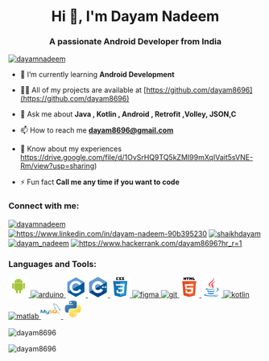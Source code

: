 <h1 align="center">Hi 👋, I'm Dayam Nadeem</h1>
<h3 align="center">A passionate Android Developer from India</h3>

<p align="left"> <a href="https://twitter.com/dayamnadeem" target="blank"><img src="https://img.shields.io/twitter/follow/dayamnadeem?logo=twitter&style=for-the-badge" alt="dayamnadeem" /></a> </p>

- 🌱 I’m currently learning **Android Development**

- 👨‍💻 All of my projects are available at [https://github.com/dayam8696](https://github.com/dayam8696)

- 💬 Ask me about **Java , Kotlin , Android , Retrofit ,Volley, JSON,C**

- 📫 How to reach me **dayam8696@gmail.com**

- 📄 Know about my experiences https://drive.google.com/file/d/1OvSrHQ9TQ5kZMI99mXqIVait5sVNE-Rm/view?usp=sharing)

- ⚡ Fun fact **Call me any time if you want to code**

<h3 align="left">Connect with me:</h3>
<p align="left">
<a href="https://twitter.com/dayamnadeem" target="blank"><img align="center" src="https://raw.githubusercontent.com/rahuldkjain/github-profile-readme-generator/master/src/images/icons/Social/twitter.svg" alt="dayamnadeem" height="30" width="40" /></a>
<a href="https://linkedin.com/in/https://www.linkedin.com/in/dayam-nadeem-90b395230" target="blank"><img align="center" src="https://raw.githubusercontent.com/rahuldkjain/github-profile-readme-generator/master/src/images/icons/Social/linked-in-alt.svg" alt="https://www.linkedin.com/in/dayam-nadeem-90b395230" height="30" width="40" /></a>
<a href="https://fb.com/shaikhdayam" target="blank"><img align="center" src="https://raw.githubusercontent.com/rahuldkjain/github-profile-readme-generator/master/src/images/icons/Social/facebook.svg" alt="shaikhdayam" height="30" width="40" /></a>
<a href="https://instagram.com/dayam_nadeem" target="blank"><img align="center" src="https://raw.githubusercontent.com/rahuldkjain/github-profile-readme-generator/master/src/images/icons/Social/instagram.svg" alt="dayam_nadeem" height="30" width="40" /></a>
<a href="https://www.hackerearth.com/https://www.hackerrank.com/dayam8696?hr_r=1" target="blank"><img align="center" src="https://raw.githubusercontent.com/rahuldkjain/github-profile-readme-generator/master/src/images/icons/Social/hackerearth.svg" alt="https://www.hackerrank.com/dayam8696?hr_r=1" height="30" width="40" /></a>
</p>

<h3 align="left">Languages and Tools:</h3>
<p align="left"> <a href="https://developer.android.com" target="_blank" rel="noreferrer"> <img src="https://raw.githubusercontent.com/devicons/devicon/master/icons/android/android-original-wordmark.svg" alt="android" width="40" height="40"/> </a> <a href="https://www.arduino.cc/" target="_blank" rel="noreferrer"> <img src="https://cdn.worldvectorlogo.com/logos/arduino-1.svg" alt="arduino" width="40" height="40"/> </a> <a href="https://www.cprogramming.com/" target="_blank" rel="noreferrer"> <img src="https://raw.githubusercontent.com/devicons/devicon/master/icons/c/c-original.svg" alt="c" width="40" height="40"/> </a> <a href="https://www.w3schools.com/cpp/" target="_blank" rel="noreferrer"> <img src="https://raw.githubusercontent.com/devicons/devicon/master/icons/cplusplus/cplusplus-original.svg" alt="cplusplus" width="40" height="40"/> </a> <a href="https://www.w3schools.com/css/" target="_blank" rel="noreferrer"> <img src="https://raw.githubusercontent.com/devicons/devicon/master/icons/css3/css3-original-wordmark.svg" alt="css3" width="40" height="40"/> </a> <a href="https://www.figma.com/" target="_blank" rel="noreferrer"> <img src="https://www.vectorlogo.zone/logos/figma/figma-icon.svg" alt="figma" width="40" height="40"/> </a> <a href="https://git-scm.com/" target="_blank" rel="noreferrer"> <img src="https://www.vectorlogo.zone/logos/git-scm/git-scm-icon.svg" alt="git" width="40" height="40"/> </a> <a href="https://www.w3.org/html/" target="_blank" rel="noreferrer"> <img src="https://raw.githubusercontent.com/devicons/devicon/master/icons/html5/html5-original-wordmark.svg" alt="html5" width="40" height="40"/> </a> <a href="https://www.java.com" target="_blank" rel="noreferrer"> <img src="https://raw.githubusercontent.com/devicons/devicon/master/icons/java/java-original.svg" alt="java" width="40" height="40"/> </a> <a href="https://kotlinlang.org" target="_blank" rel="noreferrer"> <img src="https://www.vectorlogo.zone/logos/kotlinlang/kotlinlang-icon.svg" alt="kotlin" width="40" height="40"/> </a> <a href="https://www.mathworks.com/" target="_blank" rel="noreferrer"> <img src="https://upload.wikimedia.org/wikipedia/commons/2/21/Matlab_Logo.png" alt="matlab" width="40" height="40"/> </a> <a href="https://www.mysql.com/" target="_blank" rel="noreferrer"> <img src="https://raw.githubusercontent.com/devicons/devicon/master/icons/mysql/mysql-original-wordmark.svg" alt="mysql" width="40" height="40"/> </a> <a href="https://www.python.org" target="_blank" rel="noreferrer"> <img src="https://raw.githubusercontent.com/devicons/devicon/master/icons/python/python-original.svg" alt="python" width="40" height="40"/> </a> </p>

<p><img align="center" src="https://github-readme-stats.vercel.app/api/top-langs?username=dayam8696&show_icons=true&locale=en&layout=compact" alt="dayam8696" /></p>

<p><img align="center" src="https://github-readme-streak-stats.herokuapp.com/?user=dayam8696&" alt="dayam8696" /></p>

